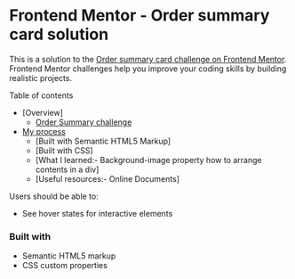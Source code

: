 # Frontend Mentor - Order summary card solution

This is a solution to the [Order summary card challenge on Frontend Mentor](https://www.frontendmentor.io/challenges/order-summary-component-QlPmajDUj). Frontend Mentor challenges help you improve your coding skills by building realistic projects. 

Table of contents

- [Overview]
  - [Order Summary challenge](#order-summary-challenge)
- [My process](#my-process)
  - [Built with Semantic HTML5 Markup]
  - [Built with CSS]
  - [What I learned:- 	Background-image property
			how to arrange contents in a div]
  - [Useful resources:- Online Documents]


Users should be able to:

- See hover states for interactive elements


### Built with

- Semantic HTML5 markup
- CSS custom properties
